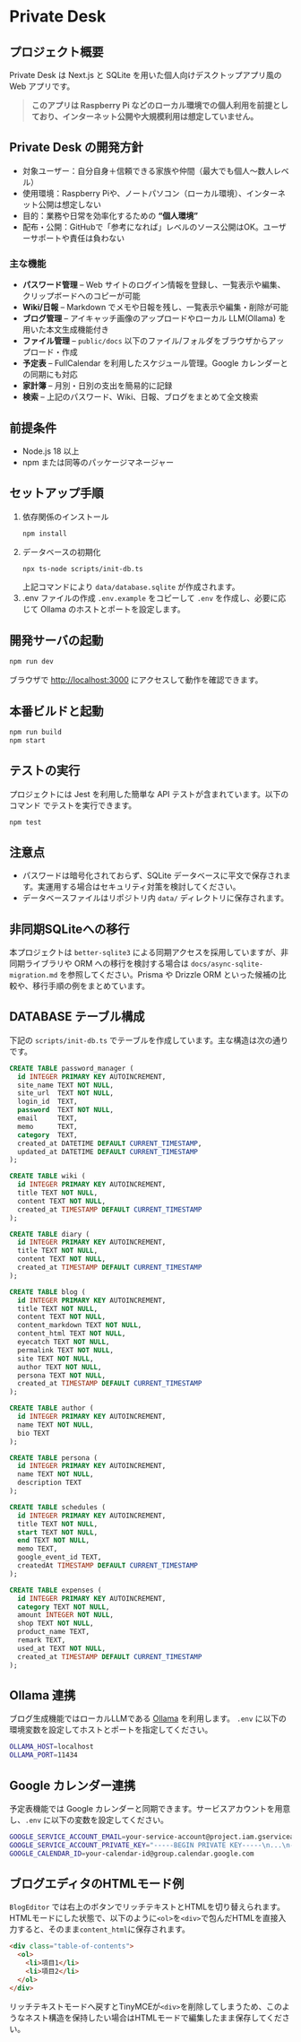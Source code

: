 # Private Desk

## プロジェクト概要

Private Desk は Next.js と SQLite を用いた個人向けデスクトップアプリ風の Web アプリです。
> **このアプリは Raspberry Pi などのローカル環境での個人利用を前提としており、インターネット公開や大規模利用は想定していません。**

## Private Desk の開発方針

- 対象ユーザー：自分自身＋信頼できる家族や仲間（最大でも個人〜数人レベル）
- 使用環境：Raspberry Piや、ノートパソコン（ローカル環境）、インターネット公開は想定しない
- 目的：業務や日常を効率化するための **“個人環境”**
- 配布・公開：GitHubで「参考になれば」レベルのソース公開はOK。ユーザーサポートや責任は負わない


### 主な機能

- **パスワード管理** – Web サイトのログイン情報を登録し、一覧表示や編集、クリップボードへのコピーが可能
- **Wiki/日報** – Markdown でメモや日報を残し、一覧表示や編集・削除が可能
- **ブログ管理** – アイキャッチ画像のアップロードやローカル LLM(Ollama) を用いた本文生成機能付き
- **ファイル管理** – `public/docs` 以下のファイル/フォルダをブラウザからアップロード・作成
- **予定表** – FullCalendar を利用したスケジュール管理。Google カレンダーとの同期にも対応
- **家計簿** – 月別・日別の支出を簡易的に記録
- **検索** – 上記のパスワード、Wiki、日報、ブログをまとめて全文検索

## 前提条件

- Node.js 18 以上
- npm または同等のパッケージマネージャー

## セットアップ手順

1. 依存関係のインストール
   ```bash
   npm install
   ```
2. データベースの初期化
   ```bash
   npx ts-node scripts/init-db.ts
   ```
   上記コマンドにより `data/database.sqlite` が作成されます。
3. .env ファイルの作成
   `.env.example` をコピーして `.env` を作成し、必要に応じて Ollama のホストとポートを設定します。

## 開発サーバの起動

```bash
npm run dev
```

ブラウザで [http://localhost:3000](http://localhost:3000) にアクセスして動作を確認できます。

## 本番ビルドと起動

```bash
npm run build
npm start
```

## テストの実行

プロジェクトには Jest を利用した簡単な API テストが含まれています。以下のコマンド
でテストを実行できます。

```bash
npm test
```

## 注意点

- パスワードは暗号化されておらず、SQLite データベースに平文で保存されます。実運用する場合はセキュリティ対策を検討してください。
- データベースファイルはリポジトリ内 `data/` ディレクトリに保存されます。


## 非同期SQLiteへの移行

本プロジェクトは `better-sqlite3` による同期アクセスを採用していますが、非同期ライブラリや ORM への移行を検討する場合は `docs/async-sqlite-migration.md` を参照してください。Prisma や Drizzle ORM といった候補の比較や、移行手順の例をまとめています。

## DATABASE テーブル構成

下記の `scripts/init-db.ts` でテーブルを作成しています。主な構造は次の通りです。

```sql
CREATE TABLE password_manager (
  id INTEGER PRIMARY KEY AUTOINCREMENT,
  site_name TEXT NOT NULL,
  site_url  TEXT NOT NULL,
  login_id  TEXT,
  password  TEXT NOT NULL,
  email     TEXT,
  memo      TEXT,
  category  TEXT,
  created_at DATETIME DEFAULT CURRENT_TIMESTAMP,
  updated_at DATETIME DEFAULT CURRENT_TIMESTAMP
);

CREATE TABLE wiki (
  id INTEGER PRIMARY KEY AUTOINCREMENT,
  title TEXT NOT NULL,
  content TEXT NOT NULL,
  created_at TIMESTAMP DEFAULT CURRENT_TIMESTAMP
);

CREATE TABLE diary (
  id INTEGER PRIMARY KEY AUTOINCREMENT,
  title TEXT NOT NULL,
  content TEXT NOT NULL,
  created_at TIMESTAMP DEFAULT CURRENT_TIMESTAMP
);

CREATE TABLE blog (
  id INTEGER PRIMARY KEY AUTOINCREMENT,
  title TEXT NOT NULL,
  content TEXT NOT NULL,
  content_markdown TEXT NOT NULL,
  content_html TEXT NOT NULL,
  eyecatch TEXT NOT NULL,
  permalink TEXT NOT NULL,
  site TEXT NOT NULL,
  author TEXT NOT NULL,
  persona TEXT NOT NULL,
  created_at TIMESTAMP DEFAULT CURRENT_TIMESTAMP
);

CREATE TABLE author (
  id INTEGER PRIMARY KEY AUTOINCREMENT,
  name TEXT NOT NULL,
  bio TEXT
);

CREATE TABLE persona (
  id INTEGER PRIMARY KEY AUTOINCREMENT,
  name TEXT NOT NULL,
  description TEXT
);

CREATE TABLE schedules (
  id INTEGER PRIMARY KEY AUTOINCREMENT,
  title TEXT NOT NULL,
  start TEXT NOT NULL,
  end TEXT NOT NULL,
  memo TEXT,
  google_event_id TEXT,
  createdAt TIMESTAMP DEFAULT CURRENT_TIMESTAMP
);

CREATE TABLE expenses (
  id INTEGER PRIMARY KEY AUTOINCREMENT,
  category TEXT NOT NULL,
  amount INTEGER NOT NULL,
  shop TEXT NOT NULL,
  product_name TEXT,
  remark TEXT,
  used_at TEXT NOT NULL,
  created_at TIMESTAMP DEFAULT CURRENT_TIMESTAMP
);
```

## Ollama 連携

ブログ生成機能ではローカルLLMである [Ollama](https://ollama.ai/) を利用します。
`.env` に以下の環境変数を設定してホストとポートを指定してください。

```bash
OLLAMA_HOST=localhost
OLLAMA_PORT=11434
```

## Google カレンダー連携

予定表機能では Google カレンダーと同期できます。サービスアカウントを用意し、`.env` に以下の変数を設定してください。

```bash
GOOGLE_SERVICE_ACCOUNT_EMAIL=your-service-account@project.iam.gserviceaccount.com
GOOGLE_SERVICE_ACCOUNT_PRIVATE_KEY="-----BEGIN PRIVATE KEY-----\n...\n-----END PRIVATE KEY-----\n"
GOOGLE_CALENDAR_ID=your-calendar-id@group.calendar.google.com
```


## ブログエディタのHTMLモード例

`BlogEditor` では右上のボタンでリッチテキストとHTMLを切り替えられます。HTMLモードにした状態で、以下のように`<ol>`を`<div>`で包んだHTMLを直接入力すると、そのまま`content_html`に保存されます。

```html
<div class="table-of-contents">
  <ol>
    <li>項目1</li>
    <li>項目2</li>
  </ol>
</div>
```

リッチテキストモードへ戻すとTinyMCEが`<div>`を削除してしまうため、このようなネスト構造を保持したい場合はHTMLモードで編集したまま保存してください。
